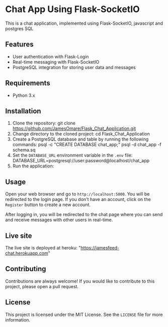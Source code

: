 # Chat App Using Flask-SocketIO
This is a chat application, implemented using Flask-SocketIO, javascript and postgres SQL

## Features

- User authentication with Flask-Login
- Real-time messaging with Flask-SocketIO
- PostgreSQL integration for storing user data and messages

## Requirements

- Python 3.x


## Installation

1. Clone the repository:
git clone https://github.com/JamesOmare/Flask_Chat_Application.git
2. Change directory to the cloned project:
cd Flask_Chat_Application
4. Create a PostgreSQL database and table by running the following commands:
psql -c "CREATE DATABASE chat_app;"
psql -d chat_app -f schema.sq
5. Set the `DATABASE_URL` environment variable in the `.env` file:
DATABASE_URL=postgresql://user:password@localhost/chat_app
6. Run the application:
## Usage

Open your web browser and go to `http://localhost:5000`. You will be redirected to the login page. If you don't have an account, click on the `Register` button to create a new account.

After logging in, you will be redirected to the chat page where you can send and receive messages with other users in real-time.

## Live site
The live site is deployed at heroku: "https://jamesfeed-chat.herokuapp.com"

## Contributing

Contributions are always welcome! If you would like to contribute to this project, please open a pull request.

## License

This project is licensed under the MIT License. See the `LICENSE` file for more information.